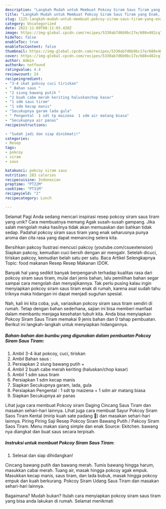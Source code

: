 ```yaml
---
description: "Langkah Mudah untuk Membuat Pokcoy Siram Saus Tiram yang Enak, Lezat"
title: "Langkah Mudah untuk Membuat Pokcoy Siram Saus Tiram yang Enak, Lezat"
slug: 1125-langkah-mudah-untuk-membuat-pokcoy-siram-saus-tiram-yang-enak-lezat
category: Uncategorized
date: 2022-11-09T08:11:03.420Z
image: https://img-global.cpcdn.com/recipes/5330ab7d6b9bc17e/680x482cq70/pokcoy-siram-saus-tiram-foto-resep-utama.jpg
hideToc: false
enableToc: true
enableTocContent: false
thumbnail: https://img-global.cpcdn.com/recipes/5330ab7d6b9bc17e/680x482cq70/pokcoy-siram-saus-tiram-foto-resep-utama.jpg
cover: https://img-global.cpcdn.com/recipes/5330ab7d6b9bc17e/680x482cq70/pokcoy-siram-saus-tiram-foto-resep-utama.jpg
author: Admin
authorAv: notfound
ratingvalue: 4.4
reviewcount: 24
recipeingredient:
- "3-4 ikat pokcoy cuci tiriskan"
- " Bahan saus "
- "2 siung bawang putih "
- "2 buah cabe merah keriting haluskanchop kasar"
- "1 sdm saus tiram"
- "1 sdm kecap manis"
- "Secukupnya garam lada gula"
- " Pengental  1 sdt tp maizena  1 sdm air matang biasa"
- "Secukupnya air panas"
recipeinstructions:

- "Sudah jadi dan siap dinikmati!"
categories:
- Resep
tags:
- pokcoy
- siram
- saus

katakunci: pokcoy siram saus 
nutrition: 283 calories
recipecuisine: Indonesian
preptime: "PT22M"
cooktime: "PT31M"
recipeyield: "2"
recipecategory: Lunch

---
```



Selamat Pagi Anda sedang mencari inspirasi resep pokcoy siram saus tiram yang unik? Cara membuatnya memang Agak susah-susah gampang. Jika salah mengolah maka hasilnya tidak akan memuaskan dan bahkan tidak sedap. Padahal pokcoy siram saus tiram yang enak seharusnya punya aroma dan cita rasa yang dapat memancing selera kita.


Bersihkan pakcoy Ilustrasi mencuci pakcoy (youtube.com/csuextension) Siapkan pakcoy, kemudian cuci bersih dengan air mengalir. Setelah dicuci, tiriskan pakcoy, kemudian belah satu per satu. Baca Artikel Selengkapnya Topic: food makanan Resep Resep Makanan (DOK.

Banyak hal yang sedikit banyak berpengaruh terhadap kualitas rasa dari pokcoy siram saus tiram, mulai dari jenis bahan, lalu pemilihan bahan segar sampai cara mengolah dan menyajikannya. Tak perlu pusing kalau ingin menyiapkan pokcoy siram saus tiram enak di rumah, karena asal sudah tahu triknya maka hidangan ini dapat menjadi suguhan spesial.


Nah, kali ini kita coba, yuk, variasikan pokcoy siram saus tiram sendiri di rumah. Tetap dengan bahan sederhana, sajian ini bisa memberi manfaat dalam membantu menjaga kesehatan tubuh kita. Anda bisa menyiapkan Pokcoy Siram Saus Tiram memakai 9 jenis bahan dan 0 tahap pembuatan. Berikut ini langkah-langkah untuk menyiapkan hidangannya.

<!--inarticleads1-->

##### Bahan-bahan dan bumbu yang digunakan dalam pembuatan Pokcoy Siram Saus Tiram:

1. Ambil 3-4 ikat pokcoy, cuci, tiriskan
1. Ambil  Bahan saus :
1. Persiapkan 2 siung bawang putih +
1. Ambil 2 buah cabe merah keriting (haluskan/chop kasar)
1. Ambil 1 sdm saus tiram
1. Persiapkan 1 sdm kecap manis
1. Siapkan Secukupnya garam, lada, gula
1. Persiapkan  Pengental : 1 sdt tp maizena + 1 sdm air matang biasa
1. Siapkan Secukupnya air panas


Lihat juga cara membuat Pokcoy siram Daging Cincang Saus Tiram dan masakan sehari-hari lainnya. Lihat juga cara membuat Sayur Pokcoy Siram Saos Tiram Kental (mirip kuah sate padang 🤤) dan masakan sehari-hari lainnya. Piring Piring Saji Resep Pokcoy Siram Bawang Putih / Pakcoy Siram Saos Tiram. Menu makan siang simple dan enak Source: Ekitchen. bawang nya diangkat dan buat saus secara terpisah. 

<!--inarticleads2-->

##### Instruksi untuk membuat Pokcoy Siram Saus Tiram:


1. Selesai dan siap dihidangkan!

Cincang bawang putih dan bawang merah. Tumis bawang hingga harum, masukkan cabai merah. Tuang air, masak hingga pokcoy agak empuk. Masukkan kecap manis, saus tiram, dan lada bubuk, masak hingga pokcoy empuk dan kuah berkurang. Pokcoy Siram Udang Saus Tiram dan masakan sehari-hari lainnya. 

Bagaimana? Mudah bukan? Itulah cara menyiapkan pokcoy siram saus tiram yang bisa anda lakukan di rumah. Selamat menikmati
